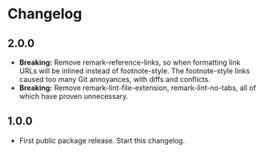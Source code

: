 # Changelog

## 2.0.0

- **Breaking:** Remove remark-reference-links, so when formatting link URLs will be inlined instead of footnote-style. The footnote-style links caused too many Git annoyances, with diffs and conflicts.
- **Breaking:** Remove remark-lint-file-extension, remark-lint-no-tabs, all of which have proven unnecessary.

## 1.0.0

- First public package release. Start this changelog.
